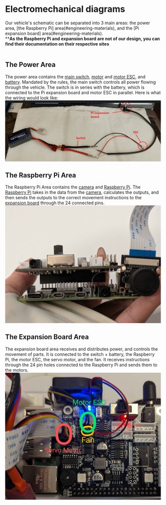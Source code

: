 # Electromechanical diagrams

Our vehicle's schematic can be separated into 3 main areas: the power area, [the Raspberry Pi] area(#engineering-materials), and the [Pi expansion board] area(#engineering-materials). <br>
****As the Raspberry Pi and expansion board are not of our design, you can find their documentation on their respective sites**
<br><br>

## The Power Area
The power area contains the [main switch](#engineering-materials), [motor](#engineering-materials) and [motor ESC](#engineering-materials), and [battery](#engineering-materials).  Mandated by the rules, the main switch controls all power flowing through the vehicle. The switch is in series with the battery, which is connected to the Pi expansion board and motor ESC in parallel. Here is what the wiring would look like:<br>
![plot](../other/images-used/assembly_power-configuration.png)

## The Raspberry Pi Area
The Raspberry Pi Area contains the [camera](#engineering-materials) and [Raspberry Pi](#engineering-materials). The [Raspberry Pi](#engineering-materials) takes in the data from the [camera](#engineering-materials), calculates the outputs, and then sends the outputs to the correct movement instructions to the [expansion board](#engineering-materials) through the 24 connected pins.
![plot](../other/images-used/schematic_pi.jpg)

## The Expansion Board Area
The expansion board area receives and distributes power, and controls the movement of parts. It is connected to the switch + battery, the Raspberry Pi, the motor ESC, the servo motor, and the fan. It receives instructions through the 24 pin holes connected to the Raspberry Pi and sends them to the motors.![plot](../other/images-used/schematic_expansion.jpg)
